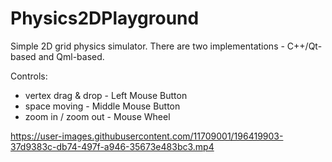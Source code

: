 # Physics2DPlayground

Simple 2D grid physics simulator. There are two implementations - C++/Qt-based and Qml-based.

Controls:
- vertex drag & drop - Left Mouse Button
- space moving - Middle Mouse Button
- zoom in / zoom out - Mouse Wheel

https://user-images.githubusercontent.com/11709001/196419903-37d9383c-db74-497f-a946-35673e483bc3.mp4
